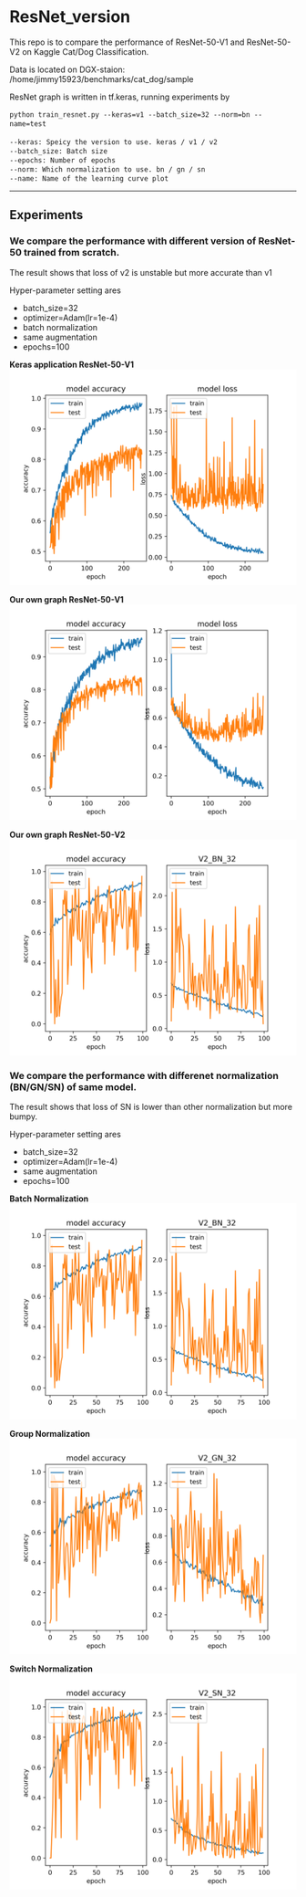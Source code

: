 # ResNet_version

This repo is to compare the performance of ResNet-50-V1 and ResNet-50-V2 on Kaggle Cat/Dog Classification. 

Data is located on DGX-staion: /home/jimmy15923/benchmarks/cat_dog/sample

ResNet graph is written in tf.keras, running experiments by

```
python train_resnet.py --keras=v1 --batch_size=32 --norm=bn --name=test

--keras: Speicy the version to use. keras / v1 / v2
--batch_size: Batch size
--epochs: Number of epochs
--norm: Which normalization to use. bn / gn / sn
--name: Name of the learning curve plot
```

---
## Experiments

### We compare the performance with different version of ResNet-50 trained from scratch. 
The result shows that loss of v2 is unstable but more accurate than v1 

Hyper-parameter setting ares
- batch_size=32
- optimizer=Adam(lr=1e-4)
- batch normalization
- same augmentation
- epochs=100

**Keras application ResNet-50-V1**
![keras](v0_bn_32_result.png)

**Our own graph ResNet-50-V1**
![v1](v1_bn_32_result.png)

**Our own graph ResNet-50-V2**
![v2](v2_bn_32_result.png)

### We compare the performance with differenet normalization (BN/GN/SN) of same model.
The result shows that loss of SN is lower than other normalization but more bumpy.

Hyper-parameter setting ares
- batch_size=32
- optimizer=Adam(lr=1e-4)
- same augmentation
- epochs=100

**Batch Normalization**
![BN](v2_bn_32_result.png)

**Group Normalization**
![GN](v2_gn_32_result.png)

**Switch Normalization**
![SN](v2_sn_32_result.png)

